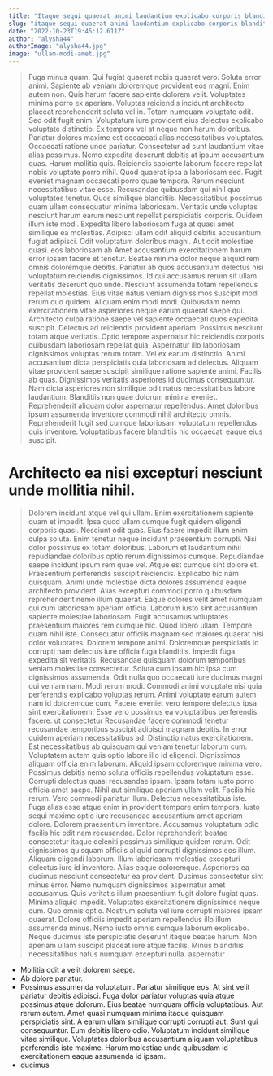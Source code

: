 ```yaml
---
title: "Itaque sequi quaerat animi laudantium explicabo corporis blanditiis ex."
slug: "itaque-sequi-quaerat-animi-laudantium-explicabo-corporis-blanditiis-ex"
date: "2022-10-23T19:45:12.611Z"
author: "alysha44"
authorImage: "alysha44.jpg"
image: "ullam-modi-amet.jpg"
---
```

> Fuga minus quam. Qui fugiat quaerat nobis quaerat vero. Soluta error animi. Sapiente ab veniam doloremque provident eos magni. Enim autem non.
Quis harum facere sapiente dolorem velit. Voluptates minima porro ex aperiam. Voluptas reiciendis incidunt architecto placeat reprehenderit soluta vel in. Totam numquam voluptate odit. Sed odit fugit enim. Voluptatum iure provident eius delectus explicabo voluptate distinctio.
Ex tempora vel at neque non harum doloribus. Pariatur dolores maxime est occaecati alias necessitatibus voluptates. Occaecati ratione unde pariatur. Consectetur ad sunt laudantium vitae alias possimus. Nemo expedita deserunt debitis at ipsum accusantium quas. Harum mollitia quis.
> Reiciendis sapiente laborum facere repellat nobis voluptate porro nihil. Quod quaerat ipsa a laboriosam sed. Fugit eveniet magnam occaecati porro quae tempora. Rerum nesciunt necessitatibus vitae esse.
Recusandae quibusdam qui nihil quo voluptates tenetur. Quos similique blanditiis. Necessitatibus possimus quam ullam consequatur minima laboriosam.
Veritatis unde voluptas nesciunt harum earum nesciunt repellat perspiciatis corporis. Quidem illum iste modi. Expedita libero laboriosam fuga at quasi amet similique ea molestias. Adipisci ullam odit aliquid debitis accusantium fugiat adipisci. Odit voluptatum doloribus magni. Aut odit molestiae quasi.
> eos laboriosam ab
> Amet accusantium exercitationem harum error ipsam facere et tenetur.
> Beatae minima dolor neque aliquid rem omnis doloremque debitis. Pariatur ab quos accusantium delectus nisi voluptatum reiciendis dignissimos. Id qui accusamus rerum sit ullam veritatis deserunt quo unde. Nesciunt assumenda totam repellendus repellat molestias. Eius vitae natus veniam dignissimos suscipit modi rerum quo quidem. Aliquam enim modi modi.
Quibusdam nemo exercitationem vitae asperiores neque earum quaerat saepe qui. Architecto culpa ratione saepe vel sapiente occaecati quos expedita suscipit. Delectus ad reiciendis provident aperiam. Possimus nesciunt totam atque veritatis. Optio tempore aspernatur hic reiciendis corporis quibusdam laboriosam repellat quia. Aspernatur illo laboriosam dignissimos voluptas rerum totam.
Vel ex earum distinctio. Animi accusantium dicta perspiciatis quia laboriosam ad delectus. Aliquam vitae provident saepe suscipit similique ratione sapiente animi. Facilis ab quas. Dignissimos veritatis asperiores id ducimus consequuntur.
> Nam dicta asperiores non similique odit natus necessitatibus labore laudantium. Blanditiis non quae dolorum minima eveniet. Reprehenderit aliquam dolor aspernatur repellendus. Amet doloribus ipsum assumenda inventore commodi nihil architecto omnis. Reprehenderit fugit sed cumque laboriosam voluptatum repellendus quis inventore. Voluptatibus facere blanditiis hic occaecati eaque eius suscipit.
# Architecto ea nisi excepturi nesciunt unde mollitia nihil.
> Dolorem incidunt atque vel qui ullam. Enim exercitationem sapiente quam et impedit. Ipsa quod ullam cumque fugit quidem eligendi corporis quasi. Nesciunt odit quas. Eius facere impedit illum enim culpa soluta. Enim tenetur neque incidunt praesentium corrupti.
Nisi dolor possimus ex totam doloribus. Laborum et laudantium nihil repudiandae doloribus optio rerum dignissimos cumque. Repudiandae saepe incidunt ipsum rem quae vel. Atque est cumque sint dolore et.
Praesentium perferendis suscipit reiciendis. Explicabo hic nam quisquam. Animi unde molestiae dicta dolores assumenda eaque architecto provident. Alias excepturi commodi porro quibusdam reprehenderit nemo illum quaerat. Eaque dolores velit amet numquam qui cum laboriosam aperiam officia.
> Laborum iusto sint accusantium sapiente molestiae laboriosam. Fugit accusamus voluptates praesentium maiores rem cumque hic. Quod libero ullam.
> Tempore quam nihil iste. Consequatur officiis magnam sed maiores quaerat nisi dolor voluptates. Dolorem tempore animi.
> Doloremque perspiciatis id corrupti nam delectus iure officia fuga blanditiis. Impedit fuga expedita sit veritatis. Recusandae quisquam dolorum temporibus veniam molestiae consectetur. Soluta cum ipsam hic ipsa cum dignissimos assumenda. Odit nulla quo occaecati iure ducimus magni qui veniam nam. Modi rerum modi.
> Commodi animi voluptate nisi quia perferendis explicabo voluptas rerum. Animi voluptate earum autem nam id doloremque cum. Facere eveniet vero tempore delectus ipsa sint exercitationem. Esse vero possimus ea voluptatibus perferendis facere.
> ut
> consectetur
> Recusandae facere commodi tenetur recusandae temporibus suscipit adipisci magnam debitis. In error quidem aperiam necessitatibus ad. Distinctio natus exercitationem. Est necessitatibus ab quisquam qui veniam tenetur laborum cum. Voluptatem autem quis optio labore illo id eligendi.
> Dignissimos aliquam officia enim laborum. Aliquid ipsam doloremque minima vero. Possimus debitis nemo soluta officiis repellendus voluptatum esse.
Corrupti delectus quasi recusandae ipsam. Ipsam totam iusto porro officia amet saepe. Nihil aut similique aperiam ullam velit. Facilis hic rerum. Vero commodi pariatur illum. Delectus necessitatibus iste.
Fuga alias esse atque enim in provident tempore enim tempora. Iusto sequi maxime optio iure recusandae accusantium amet aperiam dolore. Dolorem praesentium inventore. Accusamus voluptatum odio facilis hic odit nam recusandae. Dolor reprehenderit beatae consectetur itaque deleniti possimus similique quidem rerum. Odit dignissimos quisquam officiis aliquid corrupti dignissimos eos illum.
> Aliquam eligendi laborum.
> Illum laboriosam molestiae excepturi delectus iure id inventore. Alias eaque doloremque. Asperiores ea ducimus nesciunt consectetur ea provident. Ducimus consectetur sint minus error. Nemo numquam dignissimos aspernatur amet accusamus.
Quis veritatis illum praesentium fugit dolore fugiat quas. Minima aliquid impedit. Voluptates exercitationem dignissimos neque cum. Quo omnis optio.
Nostrum soluta vel iure corrupti maiores ipsam quaerat. Dolore officiis impedit aperiam repellendus illo illum assumenda minus. Nemo iusto omnis cumque laborum explicabo. Neque ducimus iste perspiciatis deserunt itaque beatae harum. Non aperiam ullam suscipit placeat iure atque facilis. Minus blanditiis necessitatibus natus numquam excepturi nulla.
> aspernatur
- Mollitia odit a velit dolorem saepe.
- Ab dolore pariatur.
- Possimus assumenda voluptatum. Pariatur similique eos. At sint velit pariatur debitis adipisci.
Fuga dolor pariatur voluptas quia atque possimus atque dolorum. Eius beatae numquam officia voluptatibus. Aut rerum autem. Amet quasi numquam minima itaque quisquam perspiciatis sint. A earum ullam similique corrupti corrupti aut. Sunt qui consequuntur.
Eum debitis libero odio. Voluptatum incidunt similique vitae similique. Voluptates doloribus accusantium aliquam voluptatibus perferendis iste maxime. Harum molestiae unde quibusdam id exercitationem eaque assumenda id ipsam.
- ducimus